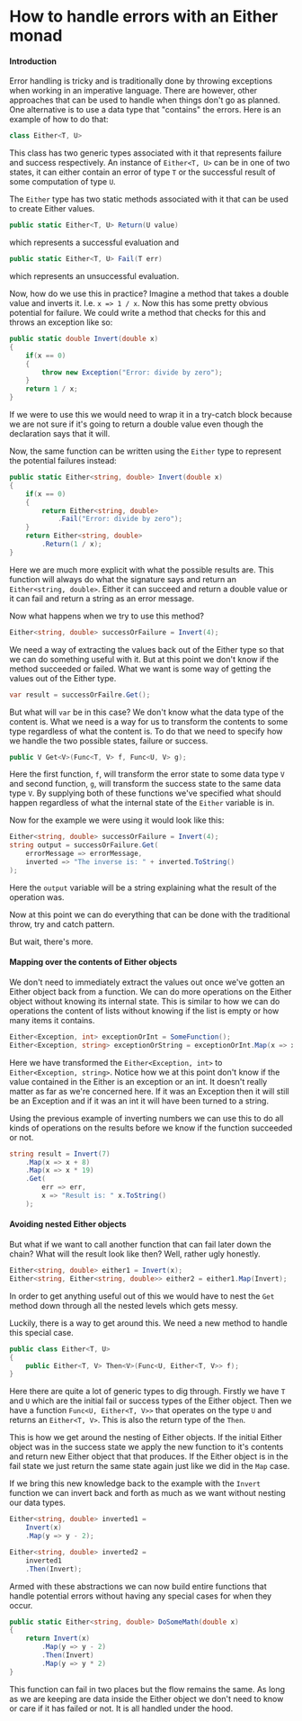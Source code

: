 # How to handle errors with an Either monad
#### Introduction
Error handling is tricky and is traditionally done by throwing exceptions when working in an imperative language. There are however, other approaches that can be used to handle when things don't go as planned. One alternative is to use a data type that "contains" the errors. Here is an example of how to do that:

```csharp
class Either<T, U>
```

This class has two generic types associated with it that represents failure and success respectively. An instance of `Either<T, U>` can be in one of two states, it can either contain an error of type `T` or the successful result of some computation of type `U`.

The `Either` type has two static methods associated with it that can be used to create Either values.
```csharp
public static Either<T, U> Return(U value)
```
which represents a successful evaluation and
```csharp
public static Either<T, U> Fail(T err)
```
which represents an unsuccessful evaluation.

Now, how do we use this in practice? Imagine a method that takes a double value and inverts it. I.e. `x => 1 / x`. Now this has some pretty obvious potential for failure. We could write a method that checks for this and throws an exception like so:
```csharp
public static double Invert(double x)
{
    if(x == 0)
    {
        throw new Exception("Error: divide by zero");
    }
    return 1 / x;
}
```
If we were to use this we would need to wrap it in a try-catch block because we are not sure if it's going to return a double value even though the declaration says that it will.

Now, the same function can be written using the `Either` type to represent the potential failures instead:
```csharp
public static Either<string, double> Invert(double x)
{
    if(x == 0)
    {
        return Either<string, double>
            .Fail("Error: divide by zero");
    }
    return Either<string, double>
        .Return(1 / x);
}
```

Here we are much more explicit with what the possible results are. This function will always do what the signature says and return an `Either<string, double>`. Either it can succeed and return a double value or it can fail and return a string as an error message.

Now what happens when we try to use this method?

```csharp
Either<string, double> successOrFailure = Invert(4);
```
We need a way of extracting the values back out of the Either type so that we can do something useful with it. But at this point we don't know if the method succeeded or failed. What we want is some way of getting the values out of the Either type.
```csharp
var result = successOrFailre.Get();
```
But what will `var` be in this case? We don't know what the data type of the content is. What we need is a way for us to transform the contents to some type regardless of what the content is. To do that we need to specify how we handle the two possible states, failure or success.
```csharp
public V Get<V>(Func<T, V> f, Func<U, V> g);
```
Here the first function, `f`, will transform the error state to some data type `V` and second function, `g`, will transform the success state to the same data type `V`. By supplying both of these functions we've specified what should happen regardless of what the internal state of the `Either` variable is in.

Now for the example we were using it would look like this:
```csharp
Either<string, double> successOrFailure = Invert(4);
string output = successOrFailure.Get(
    errorMessage => errorMessage,
    inverted => "The inverse is: " + inverted.ToString()
);
```
Here the `output` variable will be a string explaining what the result of the operation was.

Now at this point we can do everything that can be done with the traditional throw, try and catch pattern.

But wait, there's more.

#### Mapping over the contents of Either objects

We don't need to immediately extract the values out once we've gotten an Either object back from a function. We can do more operations on the Either object without knowing its internal state. This is similar to how we can do operations the content of lists without knowing if the list is empty or how many items it contains.
```csharp
Either<Exception, int> exceptionOrInt = SomeFunction();
Either<Exception, string> exceptionOrString = exceptionOrInt.Map(x => x.ToString());
```
Here we have transformed the `Either<Exception, int>` to `Either<Exception, string>`. Notice how we at this point don't know if the value contained in the Either is an exception or an int. It doesn't really matter as far as we're concerned here. If it was an Exception then it will still be an Exception and if it was an int it will have been turned to a string.

Using the previous example of inverting numbers we can use this to do all kinds of operations on the results before we know if the function succeeded or not.
```csharp
string result = Invert(7)
    .Map(x => x + 8)
    .Map(x => x * 19)
    .Get(
        err => err,
        x => "Result is: " x.ToString()
    );
```
#### Avoiding nested Either objects
But what if we want to call another function that can fail later down the chain? What will the result look like then? Well, rather ugly honestly.
```csharp
Either<string, double> either1 = Invert(x);
Either<string, Either<string, double>> either2 = either1.Map(Invert);
```
In order to get anything useful out of this we would have to nest the `Get` method down through all the nested levels which gets messy.

Luckily, there is a way to get around this. We need a new method to handle this special case.
```csharp
public class Either<T, U>
{
    public Either<T, V> Then<V>(Func<U, Either<T, V>> f);
}
```
Here there are quite a lot of generic types to dig through. Firstly we have `T` and `U` which are the initial fail or success types of the Either object. Then we have a function `Func<U, Either<T, V>>` that operates on the type `U` and returns an `Either<T, V>`. This is also the return type of the `Then`.

This is how we get around the nesting of Either objects. If the initial Either object was in the success state we apply the new function to it's contents and return new Either object that that produces. If the Either object is in the fail state we just return the same state again just like we did in the `Map` case.

If we bring this new knowledge back to the example with the `Invert` function we can invert back and forth as much as we want without nesting our data types.

```csharp
Either<string, double> inverted1 =
    Invert(x)
    .Map(y => y - 2);

Either<string, double> inverted2 =
    inverted1
    .Then(Invert);
```

Armed with these abstractions we can now build entire functions that handle potential errors without having any special cases for when they occur.
```csharp
public static Either<string, double> DoSomeMath(double x)
{
    return Invert(x)
        .Map(y => y - 2)
        .Then(Invert)
        .Map(y => y * 2)
}
```
This function can fail in two places but the flow remains the same. As long as we are keeping are data inside the Either object we don't need to know or care if it has failed or not. It is all handled under the hood.
